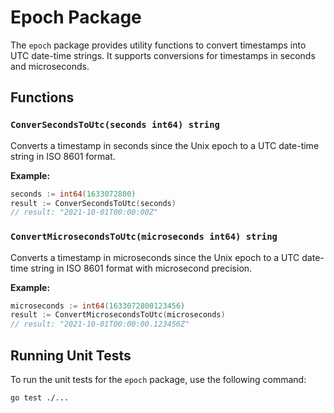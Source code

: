 # Epoch Package

The `epoch` package provides utility functions to convert timestamps into UTC date-time strings. It supports conversions for timestamps in seconds and microseconds.

## Functions

### `ConverSecondsToUtc(seconds int64) string`
Converts a timestamp in seconds since the Unix epoch to a UTC date-time string in ISO 8601 format.

**Example:**
```go
seconds := int64(1633072800)
result := ConverSecondsToUtc(seconds)
// result: "2021-10-01T00:00:00Z"
```

### `ConvertMicrosecondsToUtc(microseconds int64) string`
Converts a timestamp in microseconds since the Unix epoch to a UTC date-time string in ISO 8601 format with microsecond precision.

**Example:**
```go
microseconds := int64(1633072800123456)
result := ConvertMicrosecondsToUtc(microseconds)
// result: "2021-10-01T00:00:00.123456Z"
```

## Running Unit Tests

To run the unit tests for the `epoch` package, use the following command:

```bash
go test ./...
```
